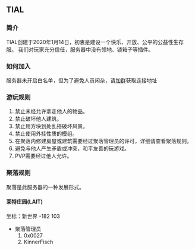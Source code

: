 ## TIAL

### 简介
TIAL创建于2020年1月14日，初衷是建设一个快乐、开放、公平的公益性生存服。
我们对玩家充分信任，服务器中没有领地、锁箱子等插件。

### 如何加入
服务器未开启白名单，但为了避免人员闲杂，请[加群](https://jq.qq.com/?_wv=1027&k=t35mfAFG)获取连接地址

### 游玩规则
1. 禁止未经允许拿走他人的物品。
2. 禁止破坏他人建筑。
3. 禁止用方块到处乱搭破坏风景。
4. 禁止使用外挂性质的模组。
5. 在聚落内修建房屋或建筑需要经过聚落管理员的许可，详细请查看聚落规则。
6. 避免与他人产生矛盾或冲突，和平友善的玩游戏。
7. PVP需要经过他人允许。

### 聚落规则
聚落是此服务器的一种发展形式。
#### 莱特庄园(LAIT)
坐标：新世界 -182 103
* 聚落管理员
  1. 0x0027
  2. KinnerFisch
